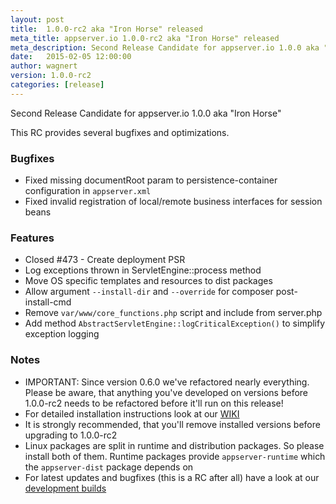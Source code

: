 ```yaml
---
layout: post
title:  1.0.0-rc2 aka "Iron Horse" released
meta_title: appserver.io 1.0.0-rc2 aka "Iron Horse" released
meta_description: Second Release Candidate for appserver.io 1.0.0 aka "Iron Horse“. This RC provides several bugfixes and optimizations.
date:   2015-02-05 12:00:00
author: wagnert
version: 1.0.0-rc2
categories: [release]
---
```


Second Release Candidate for appserver.io 1.0.0 aka "Iron Horse"

This RC provides several bugfixes and optimizations. 

### Bugfixes

* Fixed missing documentRoot param to persistence-container configuration in `appserver.xml`
* Fixed invalid registration of local/remote business interfaces for session beans

### Features

* Closed #473 - Create deployment PSR
* Log exceptions thrown in ServletEngine::process method
* Move OS specific templates and resources to dist packages
* Allow argument `--install-dir` and `--override` for composer post-install-cmd
* Remove `var/www/core_functions.php` script and include from server.php
* Add method `AbstractServletEngine::logCriticalException()` to simplify exception logging

### Notes

* IMPORTANT: Since version 0.6.0 we've refactored nearly everything. Please be aware, that anything you've developed on versions before 1.0.0-rc2 needs to be refactored before it'll run on this release!
* For detailed installation instructions look at our [WIKI](https://github.com/appserver-io/appserver/wiki)
* It is strongly recommended, that you'll remove installed versions before upgrading to 1.0.0-rc2
* Linux packages are split in runtime and distribution packages. So please install both of them. Runtime packages provide `appserver-runtime` which the `appserver-dist` package depends on
* For latest updates and bugfixes (this is a RC after all) have a look at our [development builds](http://builds.appserver.io)
